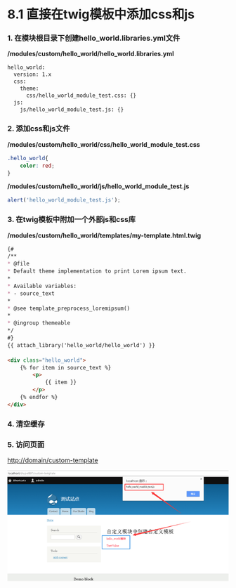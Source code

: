 # 8.1 直接在twig模板中添加css和js

### 1. 在模块根目录下创建hello\_world.libraries.yml文件

**/modules/custom/hello\_world/hello\_world.libraries.yml**

```
hello_world:
  version: 1.x
  css:
    theme:
      css/hello_world_module_test.css: {}
  js:
    js/hello_world_module_test.js: {}
```

### 2. 添加css和js文件

**/modules/custom/hello\_world/css/hello\_world\_module\_test.css**

```css
.hello_world{
    color: red;
}
```

**/modules/custom/hello\_world/js/hello\_world\_module\_test.js**

```js
alert('hello_world_module_test.js');
```

### 3. 在twig模板中附加一个外部js和css库

**/modules/custom/hello\_world/templates/my-template.html.twig**

```markdown
{#
/**
* @file
* Default theme implementation to print Lorem ipsum text.
*
* Available variables:
* - source_text
*
* @see template_preprocess_loremipsum()
*
* @ingroup themeable
*/
#}
{{ attach_library('hello_world/hello_world') }}

<div class="hello_world">
    {% for item in source_text %}
        <p>
            {{ item }}
        </p>
    {% endfor %}
</div>
```

### 4. 清空缓存

### 5. 访问页面

[http://domain/custom-template](http://domain/custom-template)

![](/assets/13.png)

